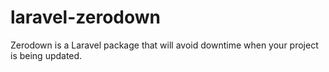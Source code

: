 # laravel-zerodown
Zerodown is a Laravel package that will avoid downtime when your project is being updated.
